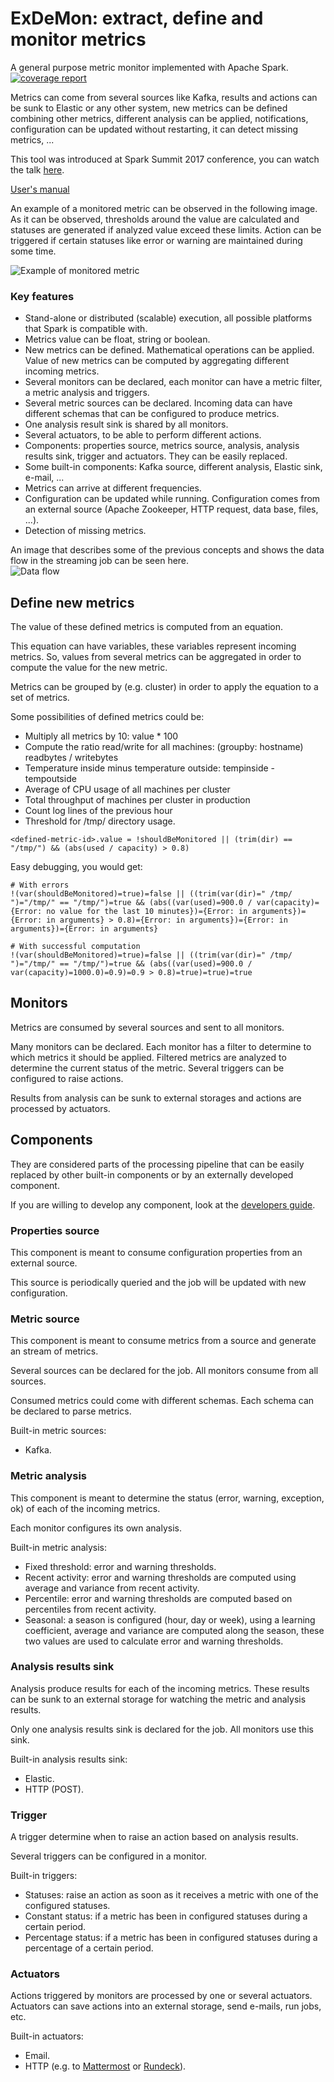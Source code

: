 # ExDeMon: extract, define and monitor metrics

A general purpose metric monitor implemented with Apache Spark. [![coverage report](https://gitlab.cern.ch/TapeAnalytics/ExDeMon/badges/master/coverage.svg)](https://gitlab.cern.ch/TapeAnalytics/ExDeMon/commits/master)

Metrics can come from several sources like Kafka, results and actions can be sunk to Elastic or any other system, new metrics can be defined combining other metrics, different analysis can be applied, notifications, configuration can be updated without restarting, it can detect missing metrics, ...

This tool was introduced at Spark Summit 2017 conference, you can watch the talk [here](https://www.youtube.com/watch?v=1IsMMmug5q0&feature=youtu.be&t=11m17s).

[User's manual](doc/users-manual/users-manual.md)

An example of a monitored metric can be observed in the following image. As it can be observed, thresholds around the value are calculated and statuses are generated if analyzed value exceed these limits. 
Action can be triggered if certain statuses like error or warning are maintained during some time.    

![Example of monitored metric](/doc/img/example-monitored-metric.png)

### Key features

- Stand-alone or distributed (scalable) execution, all possible platforms that Spark is compatible with.
- Metrics value can be float, string or boolean.
- New metrics can be defined. Mathematical operations can be applied. Value of new metrics can be computed by aggregating different incoming metrics. 
- Several monitors can be declared, each monitor can have a metric filter, a metric analysis and triggers. 
- Several metric sources can be declared. Incoming data can have different schemas that can be configured to produce metrics.
- One analysis result sink is shared by all monitors.
- Several actuators, to be able to perform different actions.
- Components: properties source, metrics source, analysis, analysis results sink, trigger and actuators. They can be easily replaced. 
- Some built-in components: Kafka source, different analysis, Elastic sink, e-mail, ...
- Metrics can arrive at different frequencies.
- Configuration can be updated while running. Configuration comes from an external source (Apache Zookeeper, HTTP request, data base, files, ...).
- Detection of missing metrics.

An image that describes some of the previous concepts and shows the data flow in the streaming job can be seen here.  
![Data flow](/doc/img/dataflow.png)

## Define new metrics

The value of these defined metrics is computed from an equation. 

This equation can have variables, these variables represent incoming metrics. So, values from several metrics can be aggregated in order to compute the value for the new metric.

Metrics can be grouped by (e.g. cluster) in order to apply the equation to a set of metrics.

Some possibilities of defined metrics could be:
- Multiply all metrics by 10: value * 100
- Compute the ratio read/write for all machines: (groupby: hostname) readbytes / writebytes
- Temperature inside minus temperature outside: tempinside - tempoutside
- Average of CPU usage of all machines per cluster
- Total throughput of machines per cluster in production 
- Count log lines of the previous hour 
- Threshold for /tmp/ directory usage.
```
<defined-metric-id>.value = !shouldBeMonitored || (trim(dir) == "/tmp/") && (abs(used / capacity) > 0.8)
```

Easy debugging, you would get:
```
# With errors
!(var(shouldBeMonitored)=true)=false || ((trim(var(dir)=" /tmp/  ")="/tmp/" == "/tmp/")=true && (abs((var(used)=900.0 / var(capacity)={Error: no value for the last 10 minutes})={Error: in arguments})={Error: in arguments} > 0.8)={Error: in arguments})={Error: in arguments})={Error: in arguments}

# With successful computation
!(var(shouldBeMonitored)=true)=false || ((trim(var(dir)=" /tmp/  ")="/tmp/" == "/tmp/")=true && (abs((var(used)=900.0 / var(capacity)=1000.0)=0.9)=0.9 > 0.8)=true)=true)=true
```

## Monitors

Metrics are consumed by several sources and sent to all monitors.

Many monitors can be declared. Each monitor has a filter to determine to which metrics it should be applied.
Filtered metrics are analyzed to determine the current status of the metric.
Several triggers can be configured to raise actions.

Results from analysis can be sunk to external storages and actions are processed by actuators.

## Components

They are considered parts of the processing pipeline that can be easily replaced by other built-in components or by an externally developed component.

If you are willing to develop any component, look at the [developers guide](doc/developers-guide.md).

### Properties source

This component is meant to consume configuration properties from an external source.

This source is periodically queried and the job will be updated with new configuration.

### Metric source

This component is meant to consume metrics from a source and generate an stream of metrics. 

Several sources can be declared for the job. All monitors consume from all sources.

Consumed metrics could come with different schemas. Each schema can be declared to parse metrics.

Built-in metric sources:
- Kafka.

### Metric analysis

This component is meant to determine the status (error, warning, exception, ok) of each of the incoming metrics.

Each monitor configures its own analysis.

Built-in metric analysis:
- Fixed threshold: error and warning thresholds.
- Recent activity: error and warning thresholds are computed using average and variance from recent activity.
- Percentile: error and warning thresholds are computed based on percentiles from recent activity.
- Seasonal: a season is configured (hour, day or week), using a learning coefficient, average and variance are computed along the season, these two values are used to calculate error and warning thresholds.  

### Analysis results sink

Analysis produce results for each of the incoming metrics. These results can be sunk to an external storage for watching the metric and analysis results.

Only one analysis results sink is declared for the job. All monitors use this sink.

Built-in analysis results sink:
- Elastic.
- HTTP (POST).

### Trigger

A trigger determine when to raise an action based on analysis results.

Several triggers can be configured in a monitor.

Built-in triggers:
- Statuses: raise an action as soon as it receives a metric with one of the configured statuses.
- Constant status: if a metric has been in configured statuses during a certain period.
- Percentage status: if a metric has been in configured statuses during a percentage of a certain period.

### Actuators

Actions triggered by monitors are processed by one or several actuators. Actuators can save actions into an external storage, send e-mails, run jobs, etc.

Built-in actuators:
- Email.
- HTTP (e.g. to [Mattermost](https://api.mattermost.com/) or [Rundeck](http://rundeck.org/)).